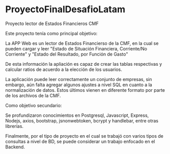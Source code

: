 # ProyectoFinalDesafioLatam

Proyecto lector de Estados Financieros CMF

Este proyecto tenía como principal objetivo: 

La APP Web es un lector de Estados Financierso de la CMF, en la cual se pueden cargar y leer "Estado de Situación Financiera, Corriente/No Corriente" y "Estado del Resultado, por Función de Gasto"

De esta información la apliación es capaz de crear las tablas respectivas y calcular ratios de acuerdo a la elección de los usuarios.

La aplicación puede leer correctamente un conjunto de empresas, sin embargo, aún falta agregar algunos ajustes a nivel SQL en cuanto a la normalización de datos. Estos últimos vienen en diferente formato por parte de los archivos de la CMF.

Como objetivo secundario:

Se profundizaron conocimientos en Postgresql, Javascript, Express, Nodejs, axios, bootstrap, jsnonwebtoken, bcrypt y handlebar, entre otras librerías. 

Finalmente, por el tipo de proyecto en el cual se trabajó con varios tipos de consultas a nivel de BD, se puede considerar un trabajo enfocado en el Backend.

